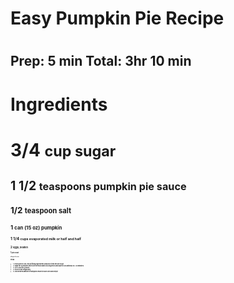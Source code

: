 <h1> Easy Pumpkin Pie Recipe <h1>
  
<h2> Prep: 5 min    Total: 3hr 10 min <h2>
  
 <h1> Ingredients <h1>
  
 <strong> 3/4 <strong> <small> cup sugar <small>

  <strong> 1 1/2 <strong> <small> teaspoons pumpkin pie sauce <small>
  
  <strong> 1/2 <strong> <small> teaspoon salt <small>
  
  <strong> 1 <strong> <small> can (15 oz) pumpkin <small>
  
  <strong> 1 1/4 <strong> <small> cups evaporated milk or half and half <small>
  
  <strong> 2 <strong> <small> eggs, beaten <small>
  
  <strong> 1 <strong> <small> pie crust <small>
  
  <small> whipped cream <small>
  
  <h2> Steps <h2>
  
  <li> 1. Heat oven to 425. mix all filling ingredients and pour it into the pie crust. 
  <li> 2. Bake for 15 minutes then turn the heat down 350 degreese and bake for an aditional 40 - 50 minutes. 
  <li> 3. Let it cool for 2 hours. 
  <li> 4. Store in the refigerator.
  <li> 5. Add desired amount of whipped cream to each slice and enjoy!
 
    
 
                 
 
